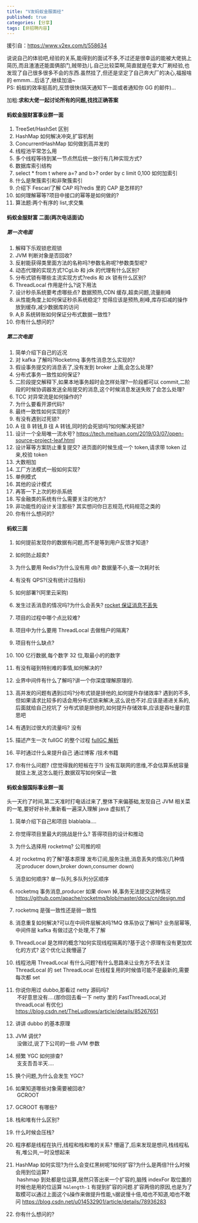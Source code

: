 ```yaml
---
title: "V友蚂蚁金服面经"
published: true
categories: [分享]
tags: [非招聘内容]
---
```


援引自：https://www.v2ex.com/t/558634
<p>说说自己的体验吧,经验的关系,能得到的面试不多,不过还是很幸运的能被大佬挑上简历,而且渣渣还能面俩部门,贼带劲儿.自己比较菜啊,简直就是在拿大厂刷经验,也发现了自己很多很多不会的东西.虽然挂了,但还是坚定了自己奔大厂的决心,福报啥的 emmm...后话了,继续加油~<br>
PS: 蚂蚁的效率挺高的,反馈很快(隔天通知下一面或者通知你 GG 的邮件)...</p>
<p>加粗:<strong>求和大佬一起讨论所有的问题,找找正确答案</strong></p>
<h4>蚂蚁金服财富事业群一面</h4>
<ol>
<li>TreeSet/HashSet 区别</li>
<li>HashMap 如何解决冲突,扩容机制</li>
<li>ConcurrentHashMap 如何做到高并发的</li>
<li>线程池平常怎么用</li>
<li>多个线程等待到某一节点然后统一放行有几种实现方式?</li>
<li>数据库索引结构</li>
<li>select * from t where a=? and b&gt;? order by c limit 0,100 如何加索引</li>
<li>什么是聚簇索引和非聚簇索引</li>
<li>介绍下 Fescar/了解 CAP 吗?redis 里的 CAP 是怎样的?</li>
<li>如何理解幂等?项目中接口的幂等是如何做的?</li>
<li>算法题:两个有序的 list,求交集</li>
</ol>
<h4>蚂蚁金服财富 二面(两次电话面试)</h4>
<h5>第一次电面</h5>
<ol>
<li>解释下乐观锁悲观锁</li>
<li>JVM 判断对象是否回收?</li>
<li>反射能获得类里面方法的名称吗?参数名称呢?参数类型呢?</li>
<li>动态代理的实现方式?CgLib 和 jdk 的代理有什么区别?</li>
<li>分布式锁有哪些主流实现方式?redis 和 zk 锁有什么区别?</li>
<li>ThreadLocal 作用是什么?说下用法</li>
<li>设计秒杀系统要考虑哪些点?
数据预热,CDN 缓存,超卖问题,流量削峰</li>
<li>从性能角度上如何保证秒杀系统稳定?
觉得应该是预热,削峰,库存扣减的操作放到缓存,减少数据库的访问</li>
<li>A,B 系统转账如何保证分布式数据一致性?</li>
<li>你有什么想问的?</li>
</ol>
<h5>第二次电面</h5>
<ol>
<li>简单介绍下自己的近况</li>
<li>对 kafka 了解吗?Rocketmq 事务性消息怎么实现的?</li>
<li>假设事务提交的消息丢了,没有发到 broker 上面,会怎么处理?</li>
<li>分布式事务一致性如何保证?</li>
<li>二阶段提交解释下,如果本地事务超时会怎样处理?一阶段都可以 commit,二阶段的时候协调器发送全局提交的消息,这个时候消息发送失败了会怎么处理?</li>
<li>TCC 对异常流是如何操作的?</li>
<li>为什么要看开源代码?</li>
<li>最终一致性如何实现的?</li>
<li>有没有遇到过死锁?</li>
<li>A 往 B 转钱,B 往 A 转钱,同时的会死锁吗?如何解决死锁?</li>
<li>设计一个全局唯一流水号?
​    <a href="https://tech.meituan.com/2019/03/07/open-source-project-leaf.html" rel="nofollow">https://tech.meituan.com/2019/03/07/open-source-project-leaf.html</a></li>
<li>设计幂等方案防止重复提交?
​    进页面的时候生成一个 token,请求带 token 过来,校验 token</li>
<li>大数相加</li>
<li>工厂方法模式一般如何实现?</li>
<li>单例模式</li>
<li>其他的设计模式</li>
<li>再答一下上次的秒杀系统</li>
<li>写金融类的系统有什么需要关注的地方?</li>
<li>非功能性的设计关注那些?
​    其实想问你日志规范,代码规范之类的</li>
<li>你有什么想问的?</li>
</ol>
<h4>蚂蚁三面</h4>
<ol>
<li>
<p>如何提前发现你的数据有问题,而不是等到用户反馈才知道?</p>
</li>
<li>
<p>如何防止超卖?</p>
</li>
<li>
<p>为什么要用 Redis?为什么没有用 db?
数据量不小,查一次耗时长</p>
</li>
<li>
<p>有没有 QPS?(没有统计过指标)</p>
</li>
<li>
<p>如何部署?(阿里云采购)</p>
</li>
<li>
<p>发生过丢消息的情况吗?为什么会丢失?
<a href="https://www.jianshu.com/p/3213d8c29fd0" rel="nofollow">rocket 保证消息不丢失</a></p>
</li>
<li>
<p>项目的过程中哪个点比较难?</p>
</li>
<li>
<p>项目中为什么要用 ThreadLocal 去做租户的隔离?</p>
</li>
<li>
<p>项目有什么缺点?</p>
</li>
<li>
<p>100 亿行数据,每个数字 32 位,取最小的的数字</p>
</li>
<li>
<p>有没有碰到特别难的事情,如何解决的?</p>
</li>
<li>
<p>业界中间件有什么了解吗?讲一个你深度理解原理的.</p>
</li>
<li>
<p>高并发的问题有遇到过吗?分布式锁是排他的,如何提升存储效率?
​    遇到的不多,但如果请求比较多的话会用分布式锁来解决,这么说也不对.应该是递进关系的,后面就给自己挖坑了
​    分布式锁是排他的,如何提升存储效率,应该是吞吐量的意思吧</p>
</li>
<li>
<p>有遇到过很大的流量吗?
​    没有</p>
</li>
<li>
<p>描述产生一次 fullGC 的整个过程
​    <a href="https://blog.csdn.net/lwl2014100338/article/details/79940886" rel="nofollow">fullGC 解析</a></p>
</li>
<li>
<p>平时通过什么来提升自己
​    通过博客 /技术书籍</p>
</li>
<li>
<p>你有什么问题? (您觉得我的短板在于?)
​    没有互联网的思维,不会估算系统容量就往上发,这怎么能行,数据双写如何保证一致
​</p>
</li>
</ol>
<h4>蚂蚁金服国际事业群一面</h4>
<p>头一天约了时间,第二天准时打电话过来了,整体下来偏基础,发现自己 JVM 相关菜的一笔,要好好补补,重新看一遍深入理解 java 虚拟机了</p>
<ol>
<li>
<p>简单介绍下自己和项目
blablabla....</p>
</li>
<li>
<p>你觉得项目里最大的挑战是什么?
答得项目的设计和推动</p>
</li>
<li>
<p>为什么选择用 rocketmq?
公司推的呗</p>
</li>
<li>
<p>对 rocketmq 的了解?基本原理
发布订阅,服务注册,消息丢失的情况(几种情况:producer down,broker down,consumer down)</p>
</li>
<li>
<p>消息如何顺序?
单一队列,多队列分区顺序</p>
</li>
<li>
<p>rocketmq 事务消息,producer 如果 down 掉,事务无法提交这种情况
<a href="https://github.com/apache/rocketmq/blob/master/docs/cn/design.md" rel="nofollow">https://github.com/apache/rocketmq/blob/master/docs/cn/design.md</a></p>
</li>
<li>
<p>rocketmq 是强一致性还是弱一致性</p>
</li>
<li>
<p>消息重复如何解决?可以在中间件层解决吗?MQ 体系协议了解吗?
业务层幂等,中间件层 kafka 有做过这个处理,不了解</p>
</li>
<li>
<p>ThreadLocal 是怎样的概念?如何实现线程隔离的?基于这个原理有没有更加优化的方式?
​    这个优化让我懵逼了</p>
</li>
<li>
<p>线程池用 ThreadLocal 有什么问题?有什么思路来让业务方不去关注 ThreadLocal 的 set
​    ThreadLocal 在线程复用的时候值可能不是最新的,需要每次都 set</p>
</li>
<li>
<p>你说你用过 dubbo,那看过 netty 源码吗?<br>
​    不好意思没有....(那你回去看一下 netty 里的 FastThreadLocal,对 threadLocal 有优化)
​    <a href="https://blog.csdn.net/TheLudlows/article/details/85267651" rel="nofollow">https://blog.csdn.net/TheLudlows/article/details/85267651</a></p>
</li>
<li>
<p>讲讲 dubbo 的基本原理</p>
</li>
<li>
<p>JVM 调优?<br>
​    没做过,说了下公司的一些 JVM 参数</p>
</li>
<li>
<p>频繁 YGC 如何排查?<br>
​    支支吾吾半天....</p>
</li>
<li>
<p>换个问题,为什么会发生 YGC?</p>
</li>
<li>
<p>如果知道哪些对象需要被回收?<br>
​    GCROOT</p>
</li>
<li>
<p>GCROOT 有哪些?</p>
</li>
<li>
<p>栈和堆有什么区别?</p>
</li>
<li>
<p>什么时候会压栈?</p>
</li>
<li>
<p>程序都是线程在执行,线程和栈和堆的关系?
​    懵逼了,后来发现是想问,栈线程私有,堆公共,一时没想起来</p>
</li>
<li>
<p>HashMap 如何实现?为什么会变红黑树呢?如何扩容?为什么是两倍?什么时候会用到位运算?<br>
​    hashmap 到处都是位运算,居然只答出来一个扩容的,脑残
​    indexFor 取位置的时候也是用的位运算 <code>h&amp;length-1</code>
​    有提到扩容的问题.扩容两倍的原因,也是为了取模可以通过上面这个<code>&amp;</code>操作来做提升性能,<code>%</code>据说慢十倍,咱也不知道,咱也不敢问
​    <a href="https://blog.csdn.net/u014532901/article/details/78936283" rel="nofollow">https://blog.csdn.net/u014532901/article/details/78936283</a></p>
</li>
<li>
<p>你有什么想问的?</p>
</li>
</ol>
